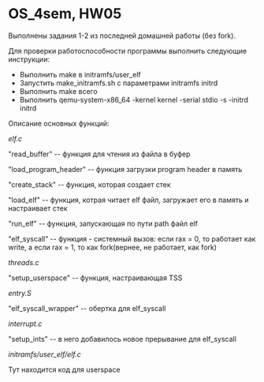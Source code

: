 # OS_4sem, HW05

Выполнены задания 1-2 из последней домашней работы (без fork).

Для проверки работоспособности программы выполнить следующие инструкции:

- Выполнить make в initramfs/user_elf
- Запустить make_initramfs.sh с параметрами initramfs initrd
- Выполнить make всего
- Выполнить qemu-system-x86_64 -kernel kernel -serial stdio -s -initrd initrd

Описание основных функций:

*elf.c*

"read_buffer" -- функция для чтения из файла в буфер

"load_program_header" -- функция загрузки program header в память

"create_stack" -- функция, которая создает стек

"load_elf" -- функция, котрая читает elf файл, загружает его в память и настраивает стек

"run_elf" -- функция, запускающая по пути path файл elf

"elf_syscall" -- функция - системный вызов: если rax = 0, то работает как write, а если rax = 1, то как fork(вернее, не работает, как fork)


*threads.c*

"setup_userspace" -- функция, настраивающая TSS


*entry.S*

"elf_syscall_wrapper" -- обертка для elf_syscall


*interrupt.c*

"setup_ints" -- в него добавилось новое прерывание для elf_syscall


*initramfs/user_elf/elf.c*

Тут находится код для userspace 
